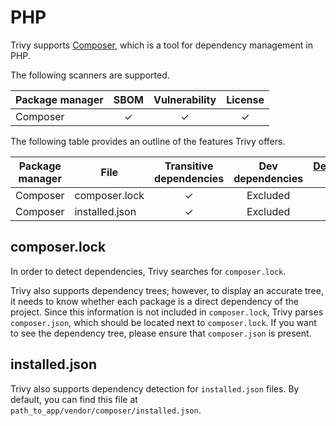 # PHP

Trivy supports [Composer][composer], which is a tool for dependency management in PHP.

The following scanners are supported.

| Package manager | SBOM | Vulnerability | License |
|-----------------|:----:|:-------------:|:-------:|
| Composer        |  ✓   |       ✓       |    ✓    |

The following table provides an outline of the features Trivy offers.


| Package manager | File           | Transitive dependencies | Dev dependencies | [Dependency graph][dependency-graph] | Position |
|-----------------|----------------|:-----------------------:|:----------------:|:------------------------------------:|:--------:|
| Composer        | composer.lock  |            ✓            |     Excluded     |                  ✓                   |    ✓     |
| Composer        | installed.json |            ✓            |     Excluded     |                  -                   |    ✓     |

## composer.lock
In order to detect dependencies, Trivy searches for `composer.lock`.

Trivy also supports dependency trees; however, to display an accurate tree, it needs to know whether each package is a direct dependency of the project.
Since this information is not included in `composer.lock`, Trivy parses `composer.json`, which should be located next to `composer.lock`.
If you want to see the dependency tree, please ensure that `composer.json` is present.

## installed.json
Trivy also supports dependency detection for `installed.json` files. By default, you can find this file at `path_to_app/vendor/composer/installed.json`.

[composer]: https://getcomposer.org/
[dependency-graph]: ../../configuration/reporting.md#show-origins-of-vulnerable-dependencies